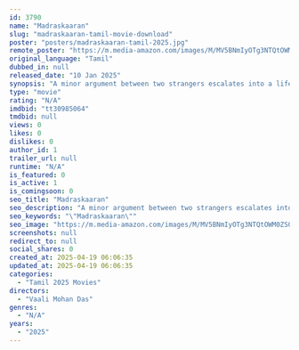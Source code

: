 ```yaml
---
id: 3790
name: "Madraskaaran"
slug: "madraskaaran-tamil-movie-download"
poster: "posters/madraskaaran-tamil-2025.jpg"
remote_poster: "https://m.media-amazon.com/images/M/MV5BNmIyOTg3NTQtOWM0ZS00YTRiLWI1ZTMtOWE0NGM4OWUyZGQ0XkEyXkFqcGc@._V1_SX300.jpg"
original_language: "Tamil"
dubbed_in: null
released_date: "10 Jan 2025"
synopsis: "A minor argument between two strangers escalates into a life-altering conflict, exploring how a seemingly insignificant event can drastically alter a person's perception and circumstances."
type: "movie"
rating: "N/A"
imdbid: "tt30985064"
tmdbid: null
views: 0
likes: 0
dislikes: 0
author_id: 1
trailer_url: null
runtime: "N/A"
is_featured: 0
is_active: 1
is_comingsoon: 0
seo_title: "Madraskaaran"
seo_description: "A minor argument between two strangers escalates into a life-altering conflict, exploring how a seemingly insignificant event can drastically alter a person's perception and circumstances."
seo_keywords: "\"Madraskaaran\""
seo_image: "https://m.media-amazon.com/images/M/MV5BNmIyOTg3NTQtOWM0ZS00YTRiLWI1ZTMtOWE0NGM4OWUyZGQ0XkEyXkFqcGc@._V1_SX300.jpg"
screenshots: null
redirect_to: null
social_shares: 0
created_at: 2025-04-19 06:06:35
updated_at: 2025-04-19 06:06:35
categories:
  - "Tamil 2025 Movies"
directors:
  - "Vaali Mohan Das"
genres:
  - "N/A"
years:
  - "2025"
---
```

